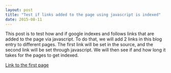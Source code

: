 ```yaml
---
layout: post
title: "Test if links added to the page using javascript is indexed"
date: 2015-08-11
---
```


This post is to test how and if google indexes and follows links that are added to the page via javascript.
To do that, we will add 2 links in this blog entry to different pages. The first link will be set in the source, and the second link will be set through javascript.
We will then see if and how long it takes for the pages to get indexed.

<a href="http://thomasgieling.github.io/firsttestpage.html">Link to the first page</a><br/>
<script>document.write('<a href="http://thomasgieling.github.io/secondtestpage.html">Link to the second page</a><br/>');</script>
